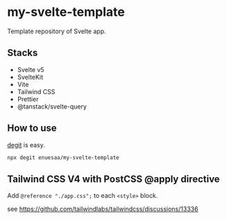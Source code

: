 # my-svelte-template
Template repository of Svelte app.

## Stacks
- Svelte v5
- SvelteKit
- Vite
- Tailwind CSS
- Prettier
- @tanstack/svelte-query

## How to use
[degit](https://github.com/Rich-Harris/degit) is easy.

```bash
npx degit enuesaa/my-svelte-template
```

## Tailwind CSS V4 with PostCSS @apply directive
Add `@reference "./app.css";` to each `<style>` block.  

see https://github.com/tailwindlabs/tailwindcss/discussions/13336
